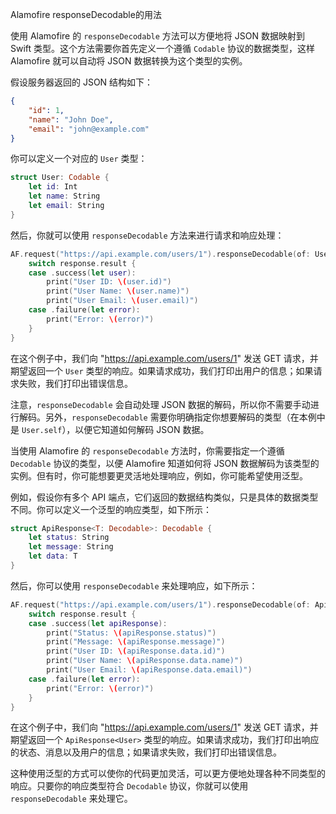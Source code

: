 Alamofire responseDecodable的用法

使用 Alamofire 的 `responseDecodable` 方法可以方便地将 JSON 数据映射到 Swift 类型。这个方法需要你首先定义一个遵循 `Codable` 协议的数据类型，这样 Alamofire 就可以自动将 JSON 数据转换为这个类型的实例。

假设服务器返回的 JSON 结构如下：

```json
{
    "id": 1,
    "name": "John Doe",
    "email": "john@example.com"
}
```

你可以定义一个对应的 `User` 类型：

```swift
struct User: Codable {
    let id: Int
    let name: String
    let email: String
}
```

然后，你就可以使用 `responseDecodable` 方法来进行请求和响应处理：

```swift
AF.request("https://api.example.com/users/1").responseDecodable(of: User.self) { response in
    switch response.result {
    case .success(let user):
        print("User ID: \(user.id)")
        print("User Name: \(user.name)")
        print("User Email: \(user.email)")
    case .failure(let error):
        print("Error: \(error)")
    }
}
```

在这个例子中，我们向 "https://api.example.com/users/1" 发送 GET 请求，并期望返回一个 `User` 类型的响应。如果请求成功，我们打印出用户的信息；如果请求失败，我们打印出错误信息。

注意，`responseDecodable` 会自动处理 JSON 数据的解码，所以你不需要手动进行解码。另外，`responseDecodable` 需要你明确指定你想要解码的类型（在本例中是 `User.self`），以便它知道如何解码 JSON 数据。


当使用 Alamofire 的 `responseDecodable` 方法时，你需要指定一个遵循 `Decodable` 协议的类型，以便 Alamofire 知道如何将 JSON 数据解码为该类型的实例。但有时，你可能想要更灵活地处理响应，例如，你可能希望使用泛型。

例如，假设你有多个 API 端点，它们返回的数据结构类似，只是具体的数据类型不同。你可以定义一个泛型的响应类型，如下所示：

```swift
struct ApiResponse<T: Decodable>: Decodable {
    let status: String
    let message: String
    let data: T
}
```

然后，你可以使用 `responseDecodable` 来处理响应，如下所示：

```swift
AF.request("https://api.example.com/users/1").responseDecodable(of: ApiResponse<User>.self) { response in
    switch response.result {
    case .success(let apiResponse):
        print("Status: \(apiResponse.status)")
        print("Message: \(apiResponse.message)")
        print("User ID: \(apiResponse.data.id)")
        print("User Name: \(apiResponse.data.name)")
        print("User Email: \(apiResponse.data.email)")
    case .failure(let error):
        print("Error: \(error)")
    }
}
```

在这个例子中，我们向 "https://api.example.com/users/1" 发送 GET 请求，并期望返回一个 `ApiResponse<User>` 类型的响应。如果请求成功，我们打印出响应的状态、消息以及用户的信息；如果请求失败，我们打印出错误信息。

这种使用泛型的方式可以使你的代码更加灵活，可以更方便地处理各种不同类型的响应。只要你的响应类型符合 `Decodable` 协议，你就可以使用 `responseDecodable` 来处理它。